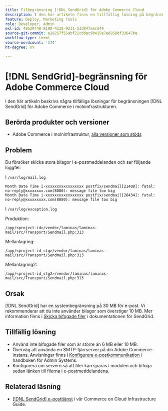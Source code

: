 ```yaml
---
title: Filbegränsning [!DNL SendGrid] för Adobe Commerce Cloud
description: I den här artikeln finns en tillfällig lösning på begränsningen  [!DNL SendGrid] för Adobe Commerce i molninfrastrukturen.
feature: Deploy, Marketing Tools
role: Developer, Admin
exl-id: 48629f48-8100-4128-9211-53d947aecd49
source-git-commit: a28257f55abf21cddec9b415e7e8858df33647be
workflow-type: tm+mt
source-wordcount: '174'
ht-degree: 0%

---
```


# [!DNL SendGrid]-begränsning för Adobe Commerce Cloud

I den här artikeln beskrivs några tillfälliga lösningar för begränsningen [!DNL SendGrid] för Adobe Commerce i molninfrastrukturen.

## Berörda produkter och versioner

* Adobe Commerce i molninfrastruktur, [alla versioner som stöds](https://magento.com/sites/default/files/magento-software-lifecycle-policy.pdf)


## Problem

Du försöker skicka stora bilagor i e-postmeddelanden och ser följande loggfel:

I `/var/log/mail.log`

```shell
Month Date Time i-xxxxxxxxxxxxxxxxx postfix/sendmail[21408]: fatal: no-reply@xxxxxxxx.com(8080): message file too big
Month Date Time i-xxxxxxxxxxxxxxxxx postfix/sendmail[26434]: fatal: no-reply@xxxxxxxxx.com(8080): message file too big
```

I `/var/log/exception.log`

Produktion:

`/app/<project-id>/vendor/laminas/laminas-mail/src/Transport/Sendmail.php:313`

Mellanlagring:

`/app/<project-id_stg>/vendor/laminas/laminas-mail/src/Transport/Sendmail.php:313`

Mellanlagring2:

`/app/<project-id_stg2>/vendor/laminas/laminas-mail/src/Transport/Sendmail.php:313`

## Orsak

[!DNL SendGrid] har en systembegränsning på 30 MB för e-post. Vi rekommenderar att du inte använder bilagor som överstiger 10 MB. Mer information finns i [Skicka bifogade filer](https://docs.sendgrid.com/ui/sending-email/attachments-with-digioh) i dokumentationen för SendGrid.

## Tillfällig lösning

* Använd inte bifogade filer som är större än 6 MB eller 10 MB.
* Överväg att använda en SMTP-fjärrserver på din Adobe Commerce-instans. Anvisningar finns i [Konfigurera e-postkommunikation](https://experienceleague.adobe.com/docs/commerce-admin/systems/communications/email-communications.html) i handboken för Admin Systems.
* Konfigurera om servern så att filer kan sparas i modulen och bifoga sedan länken till filerna i e-postmeddelandena.

## Relaterad läsning

* [[!DNL SendGrid] e-posttjänst](https://experienceleague.adobe.com/docs/commerce-cloud-service/user-guide/project/sendgrid.html) i vår Commerce on Cloud Infrastructure Guide.

